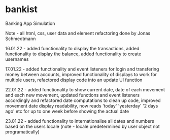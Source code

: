 # bankist
Banking App Simulation

Note - all html, css, user data and element refactoring done by Jonas Schmedtmann

16.01.22 - added functionality to display the transactions, added functionality to display the balance, added functionality to create usernames

17.01.22 - added functionality and event listeners for login and transfering money between accounts, improved functionality of displays to work for multiple users, refactored display code into an update UI function

22.01.22 - added functionality to show current date, date of each movement and each new movement, updated functions and event listeners accordingly and refactored date computations to clean up code, improved movement date display readability, now reads 'today' 'yesterday' '2 days ago' etc for up to one week before showing the actual date

23.01.22 - added functionality to internationalise all dates and numbers based on the users locale (note - locale predetermined by user object not programatically)
